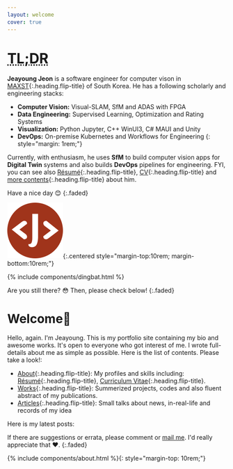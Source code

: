 ```yaml
---
layout: welcome
cover: true
---
```

<h1><abbr title="'Too Long; Don't Read' means 'This is a summary' 😎" style="font-size:2rem;">TL;DR</abbr></h1>

**Jeayoung Jeon** is a software engineer for computer vison in [MAXST]{:.heading.flip-title} of South Korea. He has a following scholarly and engineering stacks:

- **Computer Vision:** Visual-SLAM, SfM and ADAS with FPGA
- **Data Engineering:** Supervised Learning, Optimization and Rating Systems
- **Visualization:** Python Jupyter, C++ WinUI3, C# MAUI and Unity
- **DevOps:** On-premise Kubernetes and Workflows for Engineering
{: style="margin: 1rem;"}


Currently, with enthusiasm, he uses **SfM** to build computer vision apps for **Digital Twin** systems and also builds **DevOps** pipelines for engineering.
FYI, you can see also [Résumé]{:.heading.flip-title}, [CV]{:.heading.flip-title} and [more contents](#welcome){:.heading.flip-title} about him.

Have a nice day 😊
{:.faded}

![Logo of this site](assets/icons/icon-128x128.png){:.centered style="margin-top:10rem; margin-bottom:10rem;"}

{% include components/dingbat.html %}


Are you still there? 😳 Then, please check below!
{:.faded}

# Welcome🎉
Hello, again. I'm Jeayoung.
This is my portfolio site containing my bio and awesome works. It's open to everyone who got interest of me. I wrote full-details about me as simple as possible. Here is the list of contents. Please take a look!:
- [About]{:.heading.flip-title}: My profiles and skills including: [Résumé]{:.heading.flip-title}, [Curriculum Vitae]{:.heading.flip-title}.
- [Works]{:.heading.flip-title}: Summerized projects, codes and also fluent abstract of my publications.
- [Articles]{:.heading.flip-title}: Small talks about news, in-real-life and records of my idea 


Here is my latest posts:
<!--posts-->

If there are suggestions or errata, please comment or [mail me]. I'd really appreciate that ❤️.
{:.faded}

{% include components/about.html %}{: style="margin-top: 10rem;"}



[About]: about/ "my-profile --verbose"
[Résumé]: about/resume/ "My online résumé"
[Curriculum Vitae]: about/cv/
[CV]: about/cv/
[Works]: works/
[Articles]: articles/
[Blog]: blog/
[MAXST]: https://www.linkedin.com/company/maxst/ "LinkedIn profile of MAXST Co., Ltd."

[Mail Me]: mailto:jyjeon@outlook.com?subject=To&nbsp;jyje



<!-- Exec server -->
<!-- bundle exec jekyll s -->
